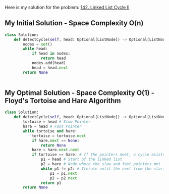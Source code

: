 Here is my solution for the problem: [142. Linked List Cycle II](https://leetcode.com/problems/linked-list-cycle-ii/)


## My Initial Solution - Space Complexity O(n)

```python
class Solution:
    def detectCycle(self, head: Optional[ListNode]) -> Optional[ListNode]:
        nodes = set()
        while head:
            if head in nodes:
                return head
            nodes.add(head)
            head = head.next
        return None
    
```


## My Optimal Solution - Space Complexity O(1) - Floyd's Tortoise and Hare Algorithm 

```python
class Solution:
    def detectCycle(self, head: Optional[ListNode]) -> Optional[ListNode]:
        tortoise = head # Slow Pointer
        hare = head # Fast Pointer
        while tortoise and hare:
            tortoise = tortoise.next
            if hare.next == None:
                return None
            hare = hare.next.next
            if tortoise == hare: # If the pointers meet, a cycle exists. We attempt to find the start of the cycle
                p1 = head # Start of the linked list
                p2 = hare # Node where the slow and fast pointers met
                while p1 != p2: # Iterate until the next from the start and meeting node meet at the same node i.e. start of the cycle
                    p1 = p1.next
                    p2 = p2.next
                return p1 
        return None
    
```
